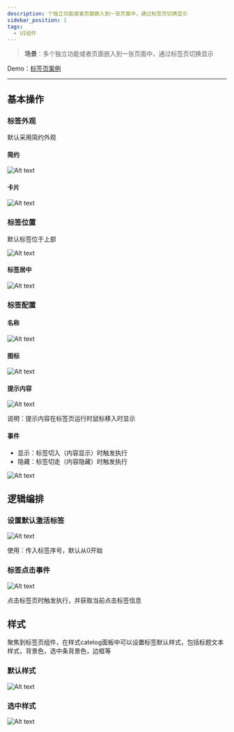 ```yaml
---
description: 个独立功能或者页面嵌入到一张页面中，通过标签页切换显示
sidebar_position: 1
tags:
  - UI组件
---
```



> **场景**：多个独立功能或者页面嵌入到一张页面中，通过标签页切换显示

Demo：[标签页案例](https://my.mybricks.world/mybricks-app-pcspa/index.html?id=475417124335685)

----

## 基本操作
### 标签外观

默认采用简约外观
#### 简约

![Alt text](./img/image.png)
#### 卡片

![Alt text](./img/image-1.png)
### 标签位置

默认标签位于上部

![Alt text](./img/image-2.png)
#### 标签居中

![Alt text](./img/image-3.png)
### 标签配置
#### 名称

![Alt text](./img/image-4.png)
#### 图标

![Alt text](./img/image-5.png)
#### 提示内容

![Alt text](./img/image-6.png)

说明：提示内容在标签页运行时鼠标移入时显示
#### 事件

-   显示：标签切入（内容显示）时触发执行
-   隐藏：标签切走（内容隐藏）时触发执行

![Alt text](./img/image-7.png)
## 逻辑编排
### 设置默认激活标签

![Alt text](./img/image-8.png)

使用：传入标签序号，默认从0开始
### 标签点击事件

![Alt text](./img/image-9.png)

点击标签页时触发执行，并获取当前点击标签信息
## 样式

聚焦到标签页组件，在样式catelog面板中可以设置标签默认样式，包括标题文本样式，背景色，选中条背景色，边框等
### 默认样式

![Alt text](./img/image-10.png)
### 选中样式

![Alt text](./img/image-11.png)